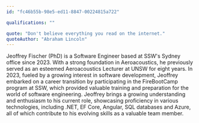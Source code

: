 ```yaml
---
id: "fc46b55b-98e5-ed11-8847-00224815a722"

qualifications: ""

quote: "Don't believe everything you read on the internet."
quoteAuthor: "Abraham Lincoln"
---
```


[Editing your profile]: https://github.com/SSWConsulting/People/wiki/3.-Editing-your-profile

Jeoffrey Fischer (PhD) is a Software Engineer based at SSW's Sydney office since 2023. With a strong foundation in Aeroacoustics, he previously served as an esteemed Aeroacoustics Lecturer at UNSW for eight years. In 2023, fueled by a growing interest in software development, Jeoffrey embarked on a career transition by participating in the FireBootCamp program at SSW, which provided valuable training and preparation for the world of software engineering. Jeoffrey brings a growing understanding and enthusiasm to his current role, showcasing proficiency in various technologies, including .NET, EF Core, Angular, SQL databases and Azure, all of which contribute to his evolving skills as a valuable team member.
